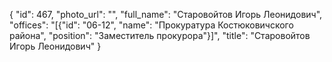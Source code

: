 {
    "id": 467,
    "photo_url": "",
    "full_name": "Старовойтов Игорь Леонидович",
    "offices": "[{\"id\": \"06-12\", \"name\": \"Прокуратура Костюковичского района\", \"position\": \"Заместитель прокурора\"}]",
    "title": "Старовойтов Игорь Леонидович"
}